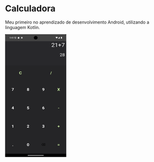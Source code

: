 # Calculadora
Meu primeiro no aprendizado de desenvolvimento Android, utilizando a linguagem Kotlin.

<img src="https://github.com/erikhsu08/Calculadora/blob/main/Screenshots/screenshot.png" alt="screenshot1" width="200" height="400"/>
